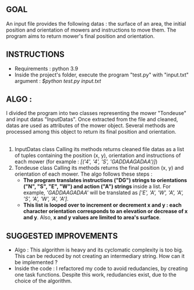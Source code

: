 <h2>GOAL</h2>
An input file provides the following datas : the surface of an area, the initial position and orientation of mowers and instructions to move them. The program aims to return mower's final position and orientation. 

<h2>INSTRUCTIONS</h2>
<ul>
<li>Requirements : python 3.9</li>
<li>Inside the project's folder, execute the program "test.py" with "input.txt" argument : <i> $python test.py input.txt </i></li>
</ul>

<h2>ALGO :</h2>
I divided the program into two classes representing the mower "Tondeuse" and input datas "InputDatas".
Once extracted from the file and cleaned, datas are used as attributes of the mower object.
Several methods are processed among this object to return its final position and orientation.
</br>
</br>

<ol>
<li>InputDatas class
Calling its methods returns cleaned file datas as a list of tuples containing the position (x, y), orientation and instructions of each mower (for example : <i> [('4', '4', 'S', 'GADDAAGADAA')]</i>)</li>
<li>Tondeuse class
Calling its methods returns the final position (x, y) and orientation of each mower. 
The algo follows these steps :
   <ul>
   <li><strong>The program translates instructions ("DG") strings to orientations ("N", "S", "E", "W") and action ("A") strings </strong> inside a list. For example, <i>'GADDAAGADAA'</i> will be translated as <i>['E', 'A', 'W', 'A', 'A', 'S', 'A', 'W', 'A', 'A']</i>.</li>
   <li><strong>This list is looped over to increment or decrement x and y : each character orientation corresponds to an elevation or decrease of x and y</strong>. 
Also, <strong>x and y values are limited to area's surface</strong>.</li>
   </ul>
   </li>
</ol>

<h2>SUGGESTED IMPROVEMENTS</h2>
<ul>
<li>Algo : This algorithm is heavy and its cyclomatic complexity is too big. This can be reduced by not creating an intermediary string. How can it be implemented ?</li>
<li>Inside the code : I refactored my code to avoid redudancies, by creating one task functions. Despite this work, redudancies exist, due to the choice of the algorithm.</li>
</ul>